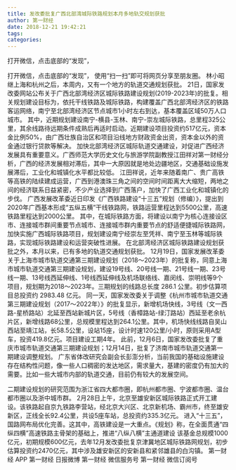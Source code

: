 ```yaml
---
title: 发改委批复广西北部湾城际铁路规划本月多地轨交规划获批
author: 第一财经
date: 2018-12-21 19:42:21
tags: 
categories: 
---
```

打开微信，点击底部的“发现”，
<!-- more -->
打开微信，点击底部的“发现”，
使用“扫一扫”即可将网页分享至朋友圈。
林小昭
继上海和杭州之后，本周内，又有一个地方的轨道交通规划获批。
21日，国家发改委网站公布关于广西北部湾经济区城际铁路建设规划(2019-2023年)的批复。相关规划建设目标为，依托干线铁路及城际铁路，构建覆盖广西北部湾经济区的铁路客运网络，南宁至北部湾经济区节点城市1小时左右到达，基本覆盖区域50万人口城市。
其中，近期规划建设南宁-横县-玉林、南宁-崇左城际铁路，总里程325公里，其余线路待远期条件成熟后再适时启动。近期建设项目投资约517亿元，资本金比例50%，由广西壮族自治区和项目沿线地方财政资金出资，资本金以外的资金通过银行贷款等解决。
加快北部湾经济区城际轨道交通建设，对促进广西经济发展具有重要意义。广西师范大学历史文化与旅游学院副教授江田祥对第一财经分析，广西的经济发展相对滞后，其中一大原因就是地处边疆地区，交通基础设施发展滞后，工业化和城镇化水平都比较低。
江田祥说，近年来随着南广、贵广高铁等高铁的陆续建成运营，广西到港澳珠三角之间的空间时间距离大大缩短，两地之间的经济联系日益紧密，不少产业选择到广西落户，加快了广西工业化和城镇化的步伐。
广西发展改革委近日印发《广西铁路建设“十三五”规划（修编）》，提出到2020年广西基本形成“五纵五横”干线铁路网，铁路运营里程达到5500公里，高速铁路里程达到2000公里。
其中，在城际铁路方面，将建设以南宁为核心连接设区市、连接城市群间重要节点城市、连接城市群内重要节点的舒适便捷城际铁路网，加快实施广西城际铁路项目，规划建设南宁经崇左至凭祥、南宁至玉林等城际铁路，实现城际铁路建设和运营突破性进展。
在北部湾经济区城际铁路建设规划获批之外，本月以来，已有多地的轨道交通规划获批。
12月19日，国家发展改革委关于上海市城市轨道交通第三期建设规划（2018～2023年）的批复称，同意上海市城市轨道交通第三期建设规划，建设19号线、20号线一期、21号线一期、23号线一期、13号线西延伸线、1号线西延伸线及机场联络线、嘉闵线、崇明线等9个项目，规划期为2018～2023年。三期规划的线路总长度 286.1 公里。初步估算项目总投资约 2983.48 亿元。
同一天，国家发改委关于调整《杭州市城市轨道交通第三期建设规划（2017～2022年）》的批复显示，新增机场快线，3号线（文一西路-星桥路站）北延至西站新城片区，5号线（香樟路站-绿汀路站）西延至老余杭片区，新增线路68公里，总规模里程达到264.1公里。其中，机场快线线路自吴山西站至靖江站，长58.5公里，设站15座，设计时速120公里/小时，原则采用A型车，投资419.8亿元。项目建设工期4年。
此前，12月6日，国家发改委批复了重庆市城市轨道交通第三期建设规划；12月14日，批复了济南市城市轨道交通第一期建设调整规划。
广东省体改研究会副会长彭澎分析，当前我国的基础设施建设存在结构性问题，像一些人口稠密的发达地区，需求量大，基建的密度仍有加大的需要。比如一些大城市内部的轨道交通，目前仍有较大的发展空间。
 
 
二期建设规划的研究范围为浙江省四大都市圈，即杭州都市圈、宁波都市圈、温台都市圈以及浙中城市群。
2月28日上午，北京至雄安新区城际铁路正式开工建设。该铁路起自京九铁路李营站，经北京大兴区、北京新机场、霸州市，终至雄安新区，正线全长92.4公里，共设5座车站，总投资约335.3亿元。
进入“十三五”，国路网布局优化完善。这其中，高铁建设是一大重点。《规划》称，在全面贯通“四纵四横”高速铁路主骨架的基础上，推进“八纵八横”主通道建设
该基金总规模1000亿元，初期规模600亿元，去年12月发改委批复京津冀地区城际铁路网规划，初步估算投资约2470亿元，其中涉及雄安新区的安新县和紧邻雄县的白沟镇。
第一财经
APP
第一财经
日报微博
第一财经
微信服务号
第一财经
微信订阅号
